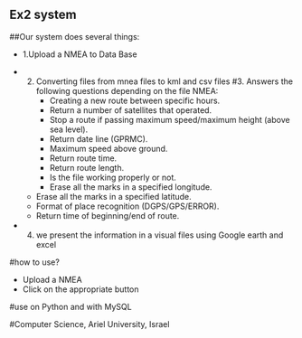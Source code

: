 ## Ex2 system
##Our system does several things:
- 1.Upload a NMEA to Data Base
- 2. Converting files from mnea files to kml and csv files
  #3. Answers the following questions depending on the file NMEA:
      - Creating a new route between specific hours.
      - Return a number of satellites that operated.
      - Stop a route if passing maximum speed/maximum height (above sea level).
      - Return date line (GPRMC).
     - Maximum speed above ground.
     - Return route time.
     - Return route length.
     - Is the file working properly or not.
     - Erase all the marks in a specified longitude.
    - Erase all the marks in a specified latitude.
    -  Format of place recognition (DGPS/GPS/ERROR).
    - Return time of beginning/end of route.

-  4. we present the information in a visual files using Google earth and excel

#how to use?
 - Upload a NMEA
- Click on the appropriate button

#use on Python and with MySQL 






#Computer Science, Ariel University, Israel
